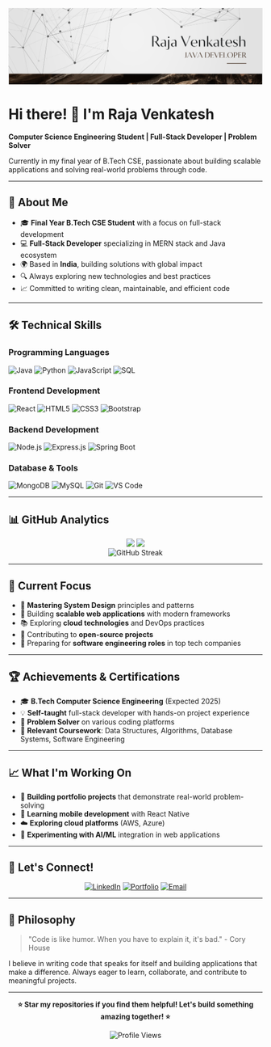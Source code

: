 
![Banner](./Banner.png)

# Hi there! 👋 I'm Raja Venkatesh

**Computer Science Engineering Student | Full-Stack Developer | Problem Solver**

Currently in my final year of B.Tech CSE, passionate about building scalable applications and solving real-world problems through code.

---

## 🚀 About Me

- 🎓 **Final Year B.Tech CSE Student** with a focus on full-stack development
- 💻 **Full-Stack Developer** specializing in MERN stack and Java ecosystem
- 🌍 Based in **India**, building solutions with global impact
- 🔍 Always exploring new technologies and best practices
- 📈 Committed to writing clean, maintainable, and efficient code

---

## 🛠️ Technical Skills

### **Programming Languages**
![Java](https://img.shields.io/badge/-Java-007396?style=flat-square&logo=java&logoColor=white)
![Python](https://img.shields.io/badge/-Python-3776AB?style=flat-square&logo=python&logoColor=white)
![JavaScript](https://img.shields.io/badge/-JavaScript-F7DF1E?style=flat-square&logo=javascript&logoColor=black)
![SQL](https://img.shields.io/badge/-SQL-4479A1?style=flat-square&logo=mysql&logoColor=white)

### **Frontend Development**
![React](https://img.shields.io/badge/-React-61DAFB?style=flat-square&logo=react&logoColor=black)
![HTML5](https://img.shields.io/badge/-HTML5-E34F26?style=flat-square&logo=html5&logoColor=white)
![CSS3](https://img.shields.io/badge/-CSS3-1572B6?style=flat-square&logo=css3&logoColor=white)
![Bootstrap](https://img.shields.io/badge/-Bootstrap-7952B3?style=flat-square&logo=bootstrap&logoColor=white)

### **Backend Development**
![Node.js](https://img.shields.io/badge/-Node.js-339933?style=flat-square&logo=node.js&logoColor=white)
![Express.js](https://img.shields.io/badge/-Express.js-000000?style=flat-square&logo=express&logoColor=white)
![Spring Boot](https://img.shields.io/badge/-Spring%20Boot-6DB33F?style=flat-square&logo=spring-boot&logoColor=white)

### **Database & Tools**
![MongoDB](https://img.shields.io/badge/-MongoDB-47A248?style=flat-square&logo=mongodb&logoColor=white)
![MySQL](https://img.shields.io/badge/-MySQL-4479A1?style=flat-square&logo=mysql&logoColor=white)
![Git](https://img.shields.io/badge/-Git-F05032?style=flat-square&logo=git&logoColor=white)
![VS Code](https://img.shields.io/badge/-VS%20Code-007ACC?style=flat-square&logo=visual-studio-code&logoColor=white)

---

## 📊 GitHub Analytics

<div align="center">
  <img height="180em" src="https://github-readme-stats.vercel.app/api?username=rajavenkatesh&show_icons=true&theme=tokyonight&include_all_commits=true&count_private=true"/>
  <img height="180em" src="https://github-readme-stats.vercel.app/api/top-langs/?username=rajavenkatesh&layout=compact&theme=tokyonight"/>
</div>

<div align="center">
  <img src="https://github-readme-streak-stats.herokuapp.com/?user=rajavenkatesh&theme=tokyonight" alt="GitHub Streak"/>
</div>

---

## 🎯 Current Focus

- 🔧 **Mastering System Design** principles and patterns
- 🚀 Building **scalable web applications** with modern frameworks
- 📚 Exploring **cloud technologies** and DevOps practices
- 🤝 Contributing to **open-source projects**
- 📖 Preparing for **software engineering roles** in top tech companies

---

## 🏆 Achievements & Certifications

- 🎓 **B.Tech Computer Science Engineering** (Expected 2025)
- 💡 **Self-taught** full-stack developer with hands-on project experience
- 🏅 **Problem Solver** on various coding platforms
- 📜 **Relevant Coursework**: Data Structures, Algorithms, Database Systems, Software Engineering

---

## 📈 What I'm Working On

- 🔨 **Building portfolio projects** that demonstrate real-world problem-solving
- 📱 **Learning mobile development** with React Native
- ☁️ **Exploring cloud platforms** (AWS, Azure)
- 🤖 **Experimenting with AI/ML** integration in web applications

---

## 🤝 Let's Connect!

<div align="center">
  
[![LinkedIn](https://img.shields.io/badge/-LinkedIn-0077B5?style=for-the-badge&logo=linkedin&logoColor=white)](https://www.linkedin.com/in/guthularajavenkatesh/)
[![Portfolio](https://img.shields.io/badge/-Portfolio-000000?style=for-the-badge&logo=react&logoColor=white)](https://rajavenkatesh.me)
[![Email](https://img.shields.io/badge/-Email-D14836?style=for-the-badge&logo=gmail&logoColor=white)](mailto:grv.9604@gmail.com)

</div>

---

## 💭 Philosophy

> "Code is like humor. When you have to explain it, it's bad." - Cory House

I believe in writing code that speaks for itself and building applications that make a difference. Always eager to learn, collaborate, and contribute to meaningful projects.

---

<div align="center">
  
**⭐ Star my repositories if you find them helpful! Let's build something amazing together! ⭐**

![Profile Views](https://komarev.com/ghpvc/?username=rajavenkatesh&color=brightgreen)

</div>
